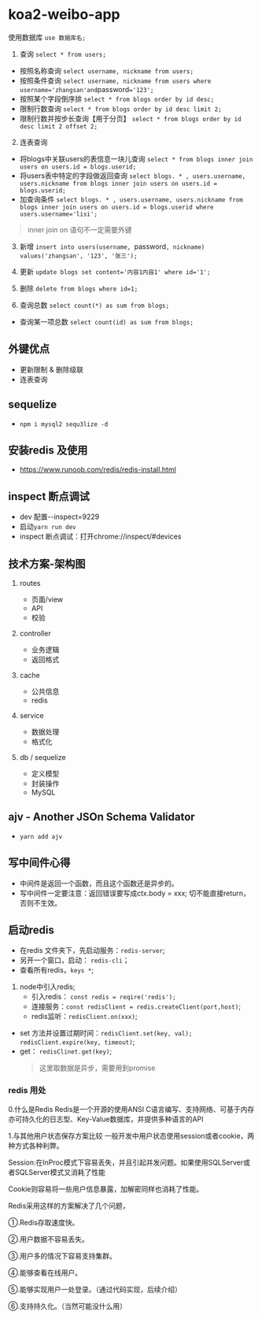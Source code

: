 <!--
 * @Author: your name
 * @Date: 2020-07-28 16:03:38
 * @LastEditTime: 2020-08-08 16:32:14
 * @LastEditors: Please set LastEditors
 * @Description: In User Settings Edit
 * @FilePath: \koa2-weibo-app\README.md
-->
# koa2-weibo-app

使用数据库 `use 数据库名;`

1. 查询 `select * from users;`
  - 按照名称查询 `select username, nickname from users;`
  - 按照条件查询 `select username, nickname from users where username='zhangsan'and`password`='123';`
  - 按照某个字段倒序排 `select * from blogs order by id desc;`
  - 限制行数查询 `select * from blogs order by id desc limit 2;`
  - 限制行数并按步长查询【用于分页】 `select * from blogs order by id desc limit 2 offset 2;`

2. 连表查询
  - 将blogs中关联users的表信息一块儿查询 `select * from blogs inner join users on users.id = blogs.userid;` 
  - 将users表中特定的字段做返回查询 `select blogs. * , users.username, users.nickname from blogs inner join users on users.id = blogs.userid;`
  - 加查询条件 `select blogs. * , users.username, users.nickname from blogs inner join users on users.id = blogs.userid where users.username='lisi';`

> inner join on 语句不一定需要外键


3. 新增 `insert into users(username, `password`, nickname) values('zhangsan', '123', '张三');`

4. 更新 `update blogs set content='内容1内容1' where id='1';`

5. 删除 `delete from blogs where id=1;`

6. 查询总数 `select count(*) as sum from blogs;`
  - 查询某一项总数 `select count(id) as sum from blogs;`

## 外键优点
- 更新限制 & 删除级联
- 连表查询

## sequelize
- `npm i mysql2 sequ3lize -d`


## 安装redis 及使用
- https://www.runoob.com/redis/redis-install.html


## inspect 断点调试
- dev 配置--inspect=9229
- 启动`yarn run dev`
- inspect 断点调试：打开chrome://inspect/#devices



## 技术方案-架构图

1. routes
   - 页面/view
   - API
   - 校验

2. controller
   - 业务逻辑
   - 返回格式

3. cache
   - 公共信息
   - redis

4. service
   - 数据处理
   - 格式化

5. db / sequelize
   - 定义模型
   - 封装操作
   - MySQL

## ajv - Another JSOn Schema Validator
- `yarn add ajv`

## **写中间件心得**
- 中间件是返回一个函数，而且这个函数还是异步的。
- 写中间件一定要注意：返回错误要写成ctx.body = xxx; 切不能直接return，否则不生效。

## 启动redis
- 在redis 文件夹下，先启动服务：`redis-server`;
- 另开一个窗口，启动： `redis-cli`；
- 查看所有redis，`keys *`;

1. node中引入redis;
   - 引入redis： `const redis = reqire('redis');`
   - 连接服务：`const redisClient = redis.createClient(port,host)`;
   - redis监听：`redisClient.on(xxx)`;

- set 方法并设置过期时间：`redisClient.set(key, val); redisClient.expire(key, timeout)`;
- get： `redisClinet.get(key)`;
  > 这里取数据是异步，需要用到promise

### redis 用处
0.什么是Redis
Redis是一个开源的使用ANSI C语言编写、支持网络、可基于内存亦可持久化的日志型、Key-Value数据库，并提供多种语言的API

1.与其他用户状态保存方案比较
一般开发中用户状态使用session或者cookie，两种方式各种利弊。

Session:在InProc模式下容易丢失，并且引起并发问题。如果使用SQLServer或者SQLServer模式又消耗了性能

Cookie则容易将一些用户信息暴露，加解密同样也消耗了性能。

Redis采用这样的方案解决了几个问题，

①.Redis存取速度快。

②.用户数据不容易丢失。

③.用户多的情况下容易支持集群。

④.能够查看在线用户。

⑤.能够实现用户一处登录。（通过代码实现，后续介绍）

⑥.支持持久化。（当然可能没什么用）